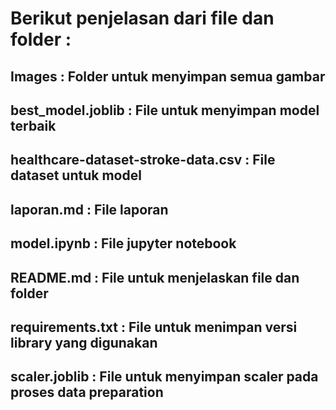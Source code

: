 # **Berikut penjelasan dari file dan folder :**
## **Images :** Folder untuk menyimpan semua gambar
## **best_model.joblib :** File untuk menyimpan model terbaik
## **healthcare-dataset-stroke-data.csv :** File dataset untuk model
## **laporan.md :** File laporan
## **model.ipynb :** File jupyter notebook
## **README.md :** File untuk menjelaskan file dan folder 
## **requirements.txt :** File untuk menimpan versi library yang digunakan
## **scaler.joblib :** File untuk menyimpan scaler pada proses data preparation
